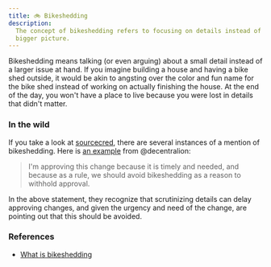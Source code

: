 ```yaml
---
title: 🚲 Bikeshedding
description:
  The concept of bikeshedding refers to focusing on details instead of the
  bigger picture.
---
```


Bikeshedding means talking (or even arguing) about a small detail instead of a
larger issue at hand. If you imagine building a house and having a bike shed
outside, it would be akin to angsting over the color and fun name for the bike
shed instead of working on actually finishing the house. At the end of the day,
you won't have a place to live because you were lost in details that didn't
matter.

### In the wild

If you take a look at
[sourcecred](https://github.com/sourcecred/sourcecred/search?q=bikeshedding&type=Issues),
there are several instances of a mention of bikeshedding. Here is
[an example](https://github.com/sourcecred/sourcecred/pull/1537#pullrequestreview-340900146)
from @decentralion:

> I'm approving this change because it is timely and needed, and because as a
> rule, we should avoid bikeshedding as a reason to withhold approval.

In the above statement, they recognize that scrutinizing details can delay
approving changes, and given the urgency and need of the change, are pointing
out that this should be avoided.

### References

- [What is bikeshedding](https://css-tricks.com/what-is-bikeshedding/)
